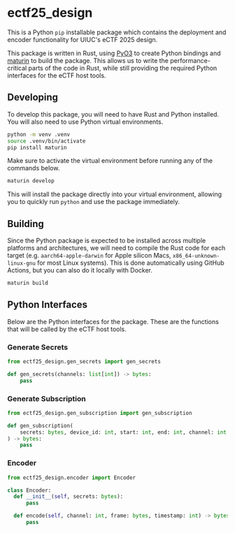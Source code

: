 # ectf25_design
This is a Python `pip` installable package which contains the deployment and encoder functionality for UIUC's eCTF 2025 design.

This package is written in Rust, using [PyO3](https://github.com/PyO3/pyo3) to create Python bindings and [maturin](https://github.com/PyO3/maturin) to build the package. This allows us to write the performance-critical parts of the code in Rust, while still providing the required Python interfaces for the eCTF host tools.

## Developing
To develop this package, you will need to have Rust and Python installed. You will also need to use Python virtual environments.

```sh
python -m venv .venv
source .venv/bin/activate
pip install maturin
```

Make sure to activate the virtual environment before running any of the commands below.

```sh
maturin develop
```

This will install the package directly into your virtual environment, allowing you to quickly run `python` and use the package immediately.

## Building
Since the Python package is expected to be installed across multiple platforms and architectures, we will need to compile the Rust code for each target (e.g. `aarch64-apple-darwin` for Apple silicon Macs, `x86_64-unknown-linux-gnu` for most Linux systems). This is done automatically using GitHub Actions, but you can also do it locally with Docker.

```sh
maturin build
```

## Python Interfaces
Below are the Python interfaces for the package. These are the functions that will be called by the eCTF host tools.

### Generate Secrets

```py
from ectf25_design.gen_secrets import gen_secrets

def gen_secrets(channels: list[int]) -> bytes:
    pass
```

### Generate Subscription

```py
from ectf25_design.gen_subscription import gen_subscription

def gen_subscription(
    secrets: bytes, device_id: int, start: int, end: int, channel: int
) -> bytes:
    pass
```

### Encoder

```py
from ectf25_design.encoder import Encoder

class Encoder:
  def __init__(self, secrets: bytes):
      pass

  def encode(self, channel: int, frame: bytes, timestamp: int) -> bytes:
      pass
```
